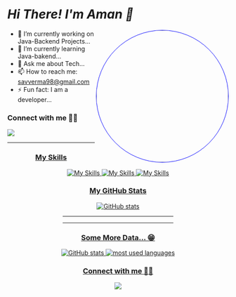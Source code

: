 
<h1 align="left"> <i>Hi There! I'm Aman 👋 </i></h1>
<img style="border:1px solid blue; border-radius:50%" align="right" width="300px"  src="https://irfantariq.com/images/banner.gif">

*   🔭 I’m currently working on Java-Backend Projects...
*   🌱 I’m currently learning Java-bakend...
*   💬 Ask me about Tech...
*   📫 How to reach me: savverma98@gmail.com
*   ⚡ Fun fact: I am a developer...
<div align="left">
<h3>Connect with me 🙋🏻</h3>
<a href="https://www.linkedin.com/in/aman-kumar-201b3016b" >
  <img src="https://skillicons.dev/icons?i=linkedin">
</div>
<hr/>
<div align="center">
<!-- <img src="https://komarev.com/ghpvc/?username=sav98aman&style=for-the-badge"/> -->
</div>

<div align="center">
<!-- <img alt="followers count" src="https://custom-icon-badges.herokuapp.com/github/followers/sav98aman?style=for-the-badge&logo=person-add&label=Followers&logoColor=white"/> -->

<!-- <img alt="stars count" src="https://custom-icon-badges.herokuapp.com/badge/dynamic/json?logo=star&label=Stars&style=for-the-badge&query=%24.stars&url=https://api.github-star-counter.workers.dev/user/sav98aman"/> -->
</div>

<div align="center">
<!-- <a href="https://wakatime.com/@2fc99edb-7b44-4c2d-9d7b-35326eca8ec0"><img src="https://wakatime.com/badge/user/2fc99edb-7b44-4c2d-9d7b-35326eca8ec0.svg?style=for-the-badge" alt="Total time coded since Jan 22 2022" /></a> -->
</div>

<div align="center">
<h3>My Skills</h3>
  <img aling="left" src="https://skillicons.dev/icons?i=java,maven,hibernate,spring,mysql,idea,aws"alt="My Skills"/>
  <img aling="left" src="https://skillicons.dev/icons?i=html,css,js,visualstudio,netlify,webpack"alt="My Skills"/>
  <img aling="left" src="https://skillicons.dev/icons?i=matlab,md,github"alt="My Skills"/>
  
  <h3>My GitHub Stats</h3>
  <img src="https://github-readme-stats.vercel.app/api?username=sav98aman&show_icons=true&&coountprivate=true&theme=react&hide_title=true" alt="GitHub stats"/>
  <hr width="50%"/>

  <hr width="50%"/>
   <h3>Some More Data... 😁</h3>
  <img src="https://github-readme-streak-stats.herokuapp.com/?user=sav98aman&theme=dark" alt="GitHub stats"/>
  <img alt="most used languages" src="https://github-readme-stats.vercel.app/api/top-langs/?username=sav98aman&layout=compact&langs_count=8&theme=react" />
</div>


<!-- Most Popular Repository -->
<!-- <div align="center">
  <h3>Some of my cool repositories</h3>
  <img src="https://github-readme-stats.vercel.app/api/pin/?username=sav98aman&repo=stock_price_prediction_application&theme=react"/>
  <img src="https://github-readme-stats.vercel.app/api/pin/?username=sav98aman&repo=cagey-bIte-6066&theme=react&langs_count=5"/>
  <img src="https://github-readme-stats.vercel.app/api/pin/?username=sav98aman&repo=Spotify-clone&theme=react"/>
  <img src="https://github-readme-stats.vercel.app/api/pin/?username=sav98aman&repo=Fraazo-Clone&theme=react&langs_count=5"/>
</div> -->


<div align="center">
<h3>Connect with me 🙋🏻</h3>
<a href="https://www.linkedin.com/in/aman-kumar-201b3016b" target="_blank">
  <img src="https://skillicons.dev/icons?i=linkedin">
</a>

</div>

